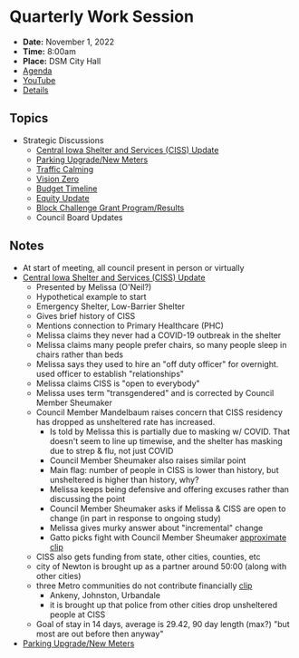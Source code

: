 # Quarterly Work Session

- **Date:** November 1, 2022
- **Time:** 8:00am
- **Place:** DSM City Hall
- [Agenda](https://councildocs.dsm.city/agendas/2022/20221101QuarterlyWorkSession.pdf)
- [YouTube](https://youtu.be/GpOTNLUvEvE)
- [Details](https://www.dsm.city/citycouncil_detail_T60_R2093.php)

## Topics

- Strategic Discussions
    - [Central Iowa Shelter and Services (CISS) Update](https://www.dsm.city/document_center/City%20Clerk/Work%20Sessions/2022/ciss.pdf)
    - [Parking Upgrade/New Meters](https://www.dsm.city/document_center/City%20Clerk/Work%20Sessions/2022/ParkDSM.pdf)
    - [Traffic Calming](https://www.dsm.city/document_center/City%20Clerk/Work%20Sessions/2022/Traffic%20Calming%20Update.pdf)
    - [Vision Zero](https://www.dsm.city/document_center/City%20Clerk/Work%20Sessions/2022/Vision%20Zero.pdf)
    - [Budget Timeline](https://www.dsm.city/document_center/City%20Clerk/Work%20Sessions/2022/FY2024%20Budget%20Calendar.pdf)
    - [Equity Update](https://www.dsm.city/document_center/City%20Clerk/Work%20Sessions/Equity%20Update.pdf)
    - [Block Challenge Grant Program/Results](https://www.dsm.city/document_center/City%20Clerk/Work%20Sessions/2022/BCG%20Workshop%20Presentation%20November%202022.pdf)
    - Council Board Updates 

## Notes

- At start of meeting, all council present in person or virtually
- [Central Iowa Shelter and Services (CISS) Update](https://www.dsm.city/document_center/City%20Clerk/Work%20Sessions/2022/ciss.pdf)
    - Presented by Melissa (O'Neil?)
    - Hypothetical example to start
    - Emergency Shelter, Low-Barrier Shelter
    - Gives brief history of CISS
    - Mentions connection to Primary Healthcare (PHC)
    - Melissa claims they never had a COVID-19 outbreak in the shelter
    - Melissa claims many people prefer chairs, so many people sleep in chairs rather than beds
    - Melissa says they used to hire an "off duty officer" for overnight. used officer to establish "relationships"
    - Melissa claims CISS is "open to everybody"
    - Melissa uses term "transgendered" and is corrected by Council Member Sheumaker
    - Council Member Mandelbaum raises concern that CISS residency has dropped as unsheltered rate has increased.
        - Is told by Melissa this is partially due to masking w/ COVID. That doesn't seem to line up timewise, and the shelter has masking due to strep & flu, not just COVID
        - Council Member Sheumaker also raises similar point
        - Main flag: number of people in CISS is lower than history, but unsheltered is higher than history, why?
        - Melissa keeps being defensive and offering excuses rather than discussing the point
        - Council Member Sheumaker asks if Melissa & CISS are open to change (in part in response to ongoing study)
        - Melissa gives murky answer about "incremental" change
        - Gatto picks fight with Council Member Sheumaker [approximate clip](https://youtu.be/GpOTNLUvEvE?t=2672)
    - CISS also gets funding from state, other cities, counties, etc
    - city of Newton is brought up as a partner around 50:00 (along with other cities)
    - three Metro communities do not contribute financially [clip](https://youtu.be/GpOTNLUvEvE?t=3096)
        - Ankeny, Johnston, Urbandale
        - it is brought up that police from other cities drop unsheltered people at CISS
    - Goal of stay in 14 days, average is 29.42, 90 day length (max?) "but most are out before then anyway"
- [Parking Upgrade/New Meters](https://www.dsm.city/document_center/City%20Clerk/Work%20Sessions/2022/ParkDSM.pdf)
